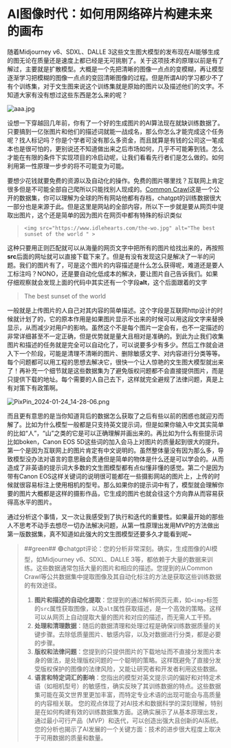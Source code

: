 # AI图像时代：如何用网络碎片构建未来的画布
随着Midjourney v6、SDXL、DALLE 3这些文生图大模型的发布现在AI能够生成的图无论在质量还是速度上都已经是无可挑剔了。关于这项技术的原理以前是有了解过，主要就是扩散模型。大概是一个先把清晰的图像一点点的变模糊，再让模型逐渐学习把模糊的图像一点点的变回清晰图像的过程。但是所谓AI的学习都少不了有个训练集，对于文生图来说这个训练集就是原始的图片以及描述他们的文字。不知道大家有没有想过这些东西是怎么来的呢？

![aaa.jpg](https://img.guojlove.com/file/gccsmedia/aaa.jpg)




设想一下穿越回几年前，你有了一个好的生成图片的AI算法现在就缺训练数据了。只要搞到一亿张图片和他们的描述词就能一战成名，那么你怎么才能完成这个任务呢？找人标记吗？你是个学者可没有那么多资金，而且就算是有钱的公司这一笔成本也是很可怕的，更别说还不知道做出来之后市场如何，几乎不可能筹到钱。怎么才能在有限的条件下实现项目的冷启动呢，让我们看看先行者们是怎么做的。如何利用第一性原理一步步的将不可能变为可能。

要想少花钱就要免费的资源以及自动化的操作。免费的图片哪里找？互联网上肯定很多但是不可能全部自己爬所以只能找别人现成的。[Common Crawl](https://commoncrawl.org/)这是一个公开的数据集，你可以理解为全球的所有网站他都有存档，chatgpt的训练数据很大一部分也是来源于此。但是这里是网站的全部内容，所以下一步就是要从网页中提取出图片，这个还是简单的因为图片在网页中都有特殊的标识类似

>`<img src="https://www.idlehearts.com/the-wo.jpg" alt="The best sunset of the world " >`

这种只要用正则匹配就可以从海量的网页文字中把所有的图片给找出来的，再按照**src**后面的网址就可以直接下载下来了。但是有没有发现这只是解决了一半的问题。我们的图片有了，可是这个图片的内容描述是什么怎么获得呢，难道还是要人工标注吗？NONO，还是要自动化低成本的解决，要让图片自己告诉我们。如果仔细观察就会发现上面的代码中其实还有一个字段**alt**，这个后面跟着的文字
> The best sunset of the world

一般就是上传图片的人自己对其内容的简单描述。这个字段是互联网http设计的时候就计划了的，它的原本作用是如果图片显示不出来的时候可以用这段文字来替换显示，从而减少对用户的影响。虽然这个不是每个图片一定会有，也不一定描述的非常详细甚至不一定正确，但是优势就是量大且相对是准确的。到此为止我们收集图片和描述的任务就是完全可以自动化了，可以说要多少有多少。然后工作就会进入下一个阶段，可能是清理不清晰的图片、删除敏感文字、对内容进行分类等等。每个问题都可以用工程的思想去解决它，很快一个让人惊艳的文生图大模型就出来了！再补充一个细节就是这些数据集为了避免版权问题都不会直接提供图片，而是只提供下载的地址。每个需要的人自己去下，这样就完全避规了法律问题，真是上有对策下有政策啊。

![PixPin_2024-01-24_14-28-06.png](https://img.guojlove.com/file/gccsmedia/PixPin_2024-01-24_14-28-06.png)


而且更有意思的是当你知道背后的数据怎么获取了之后有些以前的困惑也就迎刃而解了。比如为什么模型一般都是只支持英文提示词，但是如果你输入中文其实简单的比如“人”，“山”之类的它是可以正确理解并画出来的。再比如为什么有些提示词比如boken，Canon EOS 5D这些词的加入会马上对图片的质量起到很大的提升。第一个是因为互联网上的图片肯定有中文说明的。虽然整体量没有因为那么多，导致模型没办法对语言的意思融会贯通但是简单的物体是什么还是可以学会的。从而造成了非英语的提示词大多数的文生图模型都有点似懂非懂的感觉。第二个是因为带有Canon EOS这样关键词的说明很可能都在一些摄影网站的图片上，上传的时候就很容易标注上使用相机的型号。那么如果你的提示词中有了，模型就会理解你要的图片大概都是这样的摄影作品，它生成的图片也就会往这个方向靠从而容易获得高水平的图片。

通过分析这个事情，又一次让我感受到了执行和迭代的重要性。如果最开始的那些人不思考不动手去想尽一切办法解决问题，从第一性原理出发用MVP的方法做出第一版数据集，真不知道如此强大的文生图模型还要多久才能看到呢~

> ##green##
> 🟢chatgpt评论：您的分析非常深刻。确实，生成图像的AI模型，如Midjourney v6、SDXL、DALLE 3等，都依赖于大量的数据来训练。这些数据通常包括大量的图片和相应的描述。您提到的从Common Crawl等公共数据集中提取图像及其自动化标注的方法是获取这些训练数据的有效途径。
> 1. **图片和描述的自动化提取**：您提到的通过解析网页元素，如`<img>`标签的`src`属性获取图像，以及`alt`属性获取描述，是一个高效的策略。这样可以从网页上自动提取大量的图片和对应的描述，而无需人工干预。
> 2. **处理和清理数据**：随后的数据清理和处理过程是确保训练数据质量的关键步骤。去除低质量图片、敏感内容，以及对数据进行分类，都是必要的步骤。
> 3. **版权和法律问题**：您提到的只提供图片的下载地址而不直接分发图片本身的做法，是处理版权问题的一个聪明的策略。这样既避免了直接分发受版权保护的图像的法律风险，又能让研究者和开发者利用这些数据。
> 4. **语言和特定词汇的影响**：您指出的模型对英文提示词的偏好和对特定术语（如相机型号）的敏感性，确实反映了其训练数据的特点。这些数据集可能在英文世界里更加丰富，而特定专业术语的出现可能会与高质量的内容相关联。
> 您的观点体现了对AI技术和数据科学的深刻理解，特别是在如何构建有效的训练数据集方面。这确实展示了从基本原理出发，通过最小可行产品（MVP）和迭代，可以创造出强大且创新的AI系统。您的分析也揭示了AI发展的一个关键方面：技术的进步很大程度上取决于可用数据的质量和数量。

>

